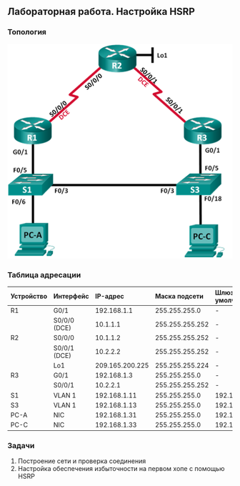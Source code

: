 ## Лабораторная работа. Настройка HSRP

### Топология

![](topology.png)

### Таблица адресации

|Устройство	|Интерфейс   |IP-адрес	     |Маска подсети  |Шлюз по умолчанию |
|:----------|:-----------|:--------------|:--------------|:-----------------|
| R1        |G0/1   	   |192.168.1.1    |255.255.255.0  | -                |
|	          |S0/0/0 (DCE)|10.1.1.1       |255.255.255.252| -                |
| R2        |S0/0/0 	   |10.1.1.2       |255.255.255.252| -                |
|           |S0/0/1 (DCE)|10.2.2.2       |255.255.255.252| -                |
|  	        |Lo1         |209.165.200.225|255.255.255.224| -                |
| R3        |G0/1   	   |192.168.1.3    |255.255.255.0  | -                |
|	          |S0/0/1      |10.2.2.1       |255.255.255.252| -                |
| S1        |VLAN 1      |192.168.1.11   |255.255.255.0  | 192.168.1.1      |
| S3        |VLAN 1      |192.168.1.13   |255.255.255.0  | 192.168.1.3      |
| PC-A      |NIC         |192.168.1.31   |255.255.255.0  | 192.168.1.1      |
| PC-C      |NIC         |192.168.1.33   |255.255.255.0  | 192.168.1.3      |


### Задачи

1. Построение сети и проверка соединения
2. Настройка обеспечения избыточности на первом хопе с помощью HSRP
